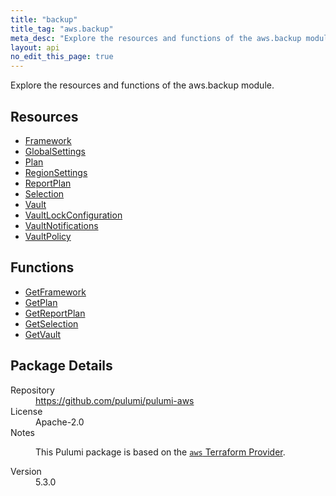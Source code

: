 ```yaml
---
title: "backup"
title_tag: "aws.backup"
meta_desc: "Explore the resources and functions of the aws.backup module."
layout: api
no_edit_this_page: true
---
```


<!-- WARNING: this file was generated by Pulumi Docs Generator. -->
<!-- Do not edit by hand unless you're certain you know what you are doing! -->

Explore the resources and functions of the aws.backup module.

<h2 id="resources">Resources</h2>
<ul class="api">
    <li><a href="framework" title="Framework"><span class="api-symbol api-symbol--resource"></span>Framework</a></li>
    <li><a href="globalsettings" title="GlobalSettings"><span class="api-symbol api-symbol--resource"></span>GlobalSettings</a></li>
    <li><a href="plan" title="Plan"><span class="api-symbol api-symbol--resource"></span>Plan</a></li>
    <li><a href="regionsettings" title="RegionSettings"><span class="api-symbol api-symbol--resource"></span>RegionSettings</a></li>
    <li><a href="reportplan" title="ReportPlan"><span class="api-symbol api-symbol--resource"></span>ReportPlan</a></li>
    <li><a href="selection" title="Selection"><span class="api-symbol api-symbol--resource"></span>Selection</a></li>
    <li><a href="vault" title="Vault"><span class="api-symbol api-symbol--resource"></span>Vault</a></li>
    <li><a href="vaultlockconfiguration" title="VaultLockConfiguration"><span class="api-symbol api-symbol--resource"></span>VaultLockConfiguration</a></li>
    <li><a href="vaultnotifications" title="VaultNotifications"><span class="api-symbol api-symbol--resource"></span>VaultNotifications</a></li>
    <li><a href="vaultpolicy" title="VaultPolicy"><span class="api-symbol api-symbol--resource"></span>VaultPolicy</a></li>
</ul>

<h2 id="functions">Functions</h2>
<ul class="api">
    <li><a href="getframework" title="GetFramework"><span class="api-symbol api-symbol--function"></span>GetFramework</a></li>
    <li><a href="getplan" title="GetPlan"><span class="api-symbol api-symbol--function"></span>GetPlan</a></li>
    <li><a href="getreportplan" title="GetReportPlan"><span class="api-symbol api-symbol--function"></span>GetReportPlan</a></li>
    <li><a href="getselection" title="GetSelection"><span class="api-symbol api-symbol--function"></span>GetSelection</a></li>
    <li><a href="getvault" title="GetVault"><span class="api-symbol api-symbol--function"></span>GetVault</a></li>
</ul>

<h2 id="package-details">Package Details</h2>
<dl class="package-details">
	<dt>Repository</dt>
	<dd><a href="https://github.com/pulumi/pulumi-aws">https://github.com/pulumi/pulumi-aws</a></dd>
	<dt>License</dt>
	<dd>Apache-2.0</dd>
	<dt>Notes</dt>
	<dd><p>This Pulumi package is based on the <a href="https://github.com/hashicorp/terraform-provider-aws"><code>aws</code> Terraform Provider</a>.</p>
</dd>
	<dt>Version</dt>
	<dd>5.3.0</dd>
</dl>

